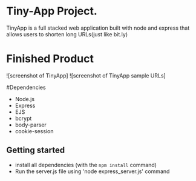 # Tiny-App Project.

TinyApp is a full stacked web application built with node and express that allows users to shorten long URLs(just like bit.ly)

# Finished Product
![screenshot of TinyApp]
![screenshot of TinyApp sample URLs]

#Dependencies
- Node.js
- Express
- EJS
- bcrypt
- body-parser
- cookie-session

## Getting started
- install all dependencies (with the `npm install` command)
- Run the server.js file using 'node express_server.js' command
